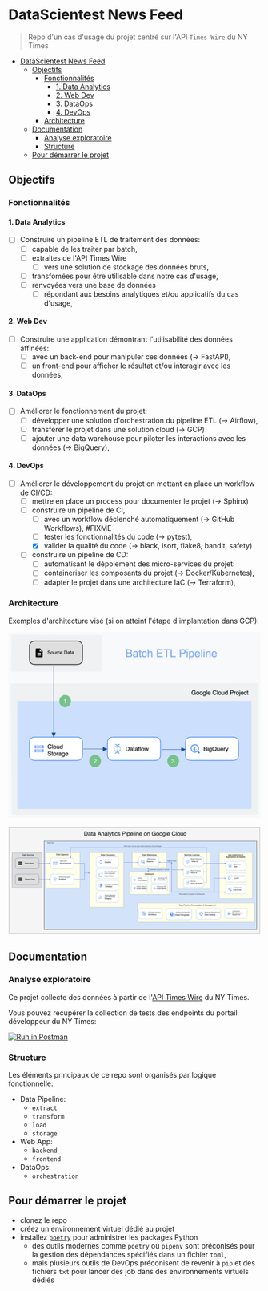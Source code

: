# DataScientest News Feed

> Repo d'un cas d'usage du projet centré sur l'API `Times Wire` du NY Times

- [DataScientest News Feed](#datascientest-news-feed)
  - [Objectifs](#objectifs)
    - [Fonctionnalités](#fonctionnalités)
      - [1. Data Analytics](#1-data-analytics)
      - [2. Web Dev](#2-web-dev)
      - [3. DataOps](#3-dataops)
      - [4. DevOps](#4-devops)
    - [Architecture](#architecture)
  - [Documentation](#documentation)
    - [Analyse exploratoire](#analyse-exploratoire)
    - [Structure](#structure)
  - [Pour démarrer le projet](#pour-démarrer-le-projet)

## Objectifs

### Fonctionnalités
#### 1. Data Analytics

- [ ] Construire un pipeline ETL de traitement des données:
  - [ ] capable de les traiter par batch,
  - [ ] extraites de l'API Times Wire
    - [ ] vers une solution de stockage des données bruts,
  - [ ] transfomées pour être utilisable dans notre cas d'usage,
  - [ ] renvoyées vers une base de données
    - [ ] répondant aux besoins analytiques et/ou applicatifs du cas d'usage,

#### 2. Web Dev

- [ ] Construire une application démontrant l'utilisabilité des données affinées:
  - [ ] avec un back-end pour manipuler ces données (-> FastAPI),
  - [ ] un front-end pour afficher le résultat et/ou interagir avec les données,

#### 3. DataOps

- [ ] Améliorer le fonctionnement du projet:
  - [ ] développer une solution d'orchestration du pipeline ETL (-> Airflow),
  - [ ] transférer le projet dans une solution cloud (-> GCP)
  - [ ] ajouter une data warehouse pour piloter les interactions avec les données (-> BigQuery),

#### 4. DevOps

- [ ] Améliorer le développement du projet en mettant en place un workflow de CI/CD:
  - [ ] mettre en place un process pour documenter le projet (-> Sphinx)
  - [ ] construire un pipeline de CI,
    - [ ] avec un workflow déclenché automatiquement (-> GitHub Workflows), #FIXME
    - [ ] tester les fonctionnalités du code (-> pytest),
    - [X] valider la qualité du code (-> black, isort, flake8, bandit, safety)
  - [ ] construire un pipeline de CD:
    - [ ] automatisant le dépoiement des micro-services du projet:
    - [ ] containeriser les composants du projet (-> Docker/Kubernetes),
    - [ ] adapter le projet dans une architecture IaC (-> Terraform),

### Architecture

Exemples d'architecture visé (si on atteint l'étape d'implantation dans GCP):

  ![Batch ETL Pipeline](assets/diagrams/batch_etl_pipeline-2023_04_29.png)

  ![Data Analaytics Pipeline](assets/diagrams/data_analytics_pipeline-2023_04_29.png)

## Documentation

### Analyse exploratoire

Ce projet collecte des données à partir de l'[API Times Wire](https://developer.nytimes.com/docs/timeswire-product/1/overview) du NY Times.

Vous pouvez récupérer la collection de tests des endpoints du portail développeur du NY Times:  

  [![Run in Postman](https://run.pstmn.io/button.svg)](https://app.getpostman.com/run-collection/13243200-ea02716e-cca8-4805-a312-cace9d88be63?action=collection%2Ffork&collection-url=entityId%3D13243200-ea02716e-cca8-4805-a312-cace9d88be63%26entityType%3Dcollection%26workspaceId%3Dcd31eedb-d71b-4744-b38a-441885918ed3)
### Structure

Les éléments principaux de ce repo sont organisés par logique fonctionnelle:

  - Data Pipeline:
    - `extract`
    - `transform`
    - `load`
    - `storage`
  - Web App:
    - `backend`
    - `frontend`
  - DataOps:
    - `orchestration`

## Pour démarrer le projet

- clonez le repo
- créez un environnement virtuel dédié au projet
- installez [`poetry`](https://python-poetry.org/) pour administrer les packages Python
  - des outils modernes comme `poetry` ou `pipenv` sont préconisés pour la gestion des dépendances spécifiés dans un fichier `toml`,
  - mais plusieurs outils de DevOps préconisent de revenir à `pip` et des fichiers `txt` pour lancer des job dans des environnements virtuels dédiés
